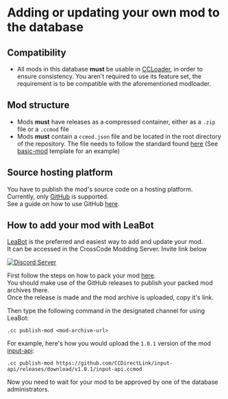 # Adding or updating your own mod to the database

## Compatibility

- All mods in this database **must** be usable in [CCLoader](https://github.com/CCDirectLink/CCLoader), in order to ensure consistency. 
  You aren't required to use its feature set, the requirement is to be compatible with the aforementioned modloader.

## Mod structure

- Mods **must** have releases as a compressed container, either as a `.zip` file or a `.ccmod` file
- Mods **must** contain a `ccmod.json` file and be located in the root directory of the repository.
  The file needs to follow the standard found [here](/docs/CCMOD-STANDARD.md)
  (See [basic-mod](https://github.com/CCDirectLink/basic-mod) template for an example)

## Source hosting platform
 
You have to publish the mod's source code on a hosting platform.  
Currently, only [GitHub](https://github.com/) is supported.  
See a guide on how to use GitHub [here](https://docs.github.com/en/get-started/start-your-journey).  

## How to add your mod with LeaBot

[LeaBot](https://github.com/CCDirectLink/ccbot) is the preferred and easiest way to add and update your mod.  
It can be accessed in the CrossCode Modding Server. Invite link below

[![Discord Server](https://img.shields.io/discord/382339402338402315.svg?label=Discord%20Server)](https://discord.gg/3Xw69VjXfW)

First follow the steps on how to pack your mod [here](https://wiki.c2dl.info/CrossCode_Modding_Tutorial#Share_your_mod).  
You should make use of the GitHub releases to publish your packed mod archives there.  
Once the release is made and the mod archive is uploaded, copy it's link.

Then type the following command in the designated channel for using LeaBot:  

```
.cc publish-mod <mod-archive-url>
```

For example, here's how you would upload the `1.0.1` version of the mod [input-api](https://github.com/CCDirectLink/input-api/releases/tag/v1.0.1):  

```
.cc publish-mod https://github.com/CCDirectLink/input-api/releases/download/v1.0.1/input-api.ccmod
```

Now you need to wait for your mod to be approved by one of the database administrators.  
